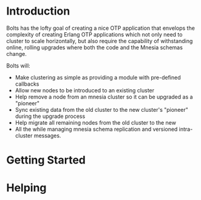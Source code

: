 Introduction
============

Bolts has the lofty goal of creating a nice OTP application that envelops the complexity of creating Erlang OTP applications which not only need to cluster to scale horizontally, but also require the capability of withstanding online, rolling upgrades where both the code and the Mnesia schemas change.

Bolts will:

* Make clustering as simple as providing a module with pre-defined callbacks
* Allow new nodes to be introduced to an existing cluster
* Help remove a node from an mnesia cluster so it can be upgraded as a "pioneer"
* Sync existing data from the old cluster to the new cluster's "pioneer" during the upgrade process
* Help migrate all remaining nodes from the old cluster to the new
* All the while managing mnesia schema replication and versioned intra-cluster messages.

Getting Started
===============

Helping
=======
